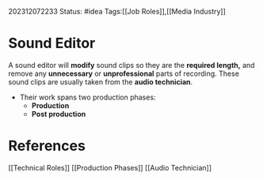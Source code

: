 202312072233
Status: #idea
Tags:[[Job Roles]],[[Media Industry]]

# Sound Editor

A sound editor will **modify** sound clips so they are the **required length,** and remove any **unnecessary** or **unprofessional** parts of recording. These sound clips are usually taken from the **audio technician**.

- Their work spans two production phases:
	- **Production**
	- **Post production**

# **References**

[[Technical Roles]]
[[Production Phases]]
[[Audio Technician]]